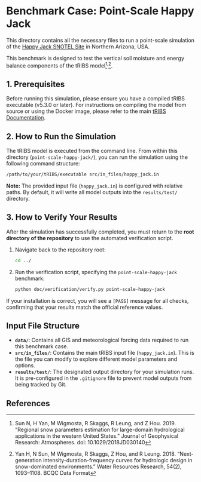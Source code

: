 # Benchmark Case: Point-Scale Happy Jack

This directory contains all the necessary files to run a point-scale simulation of the [Happy Jack SNOTEL Site](https://wcc.sc.egov.usda.gov/nwcc/site?sitenum=969) in Northern Arizona, USA.

This benchmark is designed to test the vertical soil moisture and energy balance components of the tRIBS model[^1]<sup>,</sup>[^2].

## 1. Prerequisites

Before running this simulation, please ensure you have a compiled tRIBS executable (v5.3.0 or later). For instructions on compiling the model from source or using the Docker image, please refer to the main [tRIBS Documentation](https://tribshms.readthedocs.io/en/latest/).

## 2. How to Run the Simulation

The tRIBS model is executed from the command line. From within this directory (`point-scale-happy-jack/`), you can run the simulation using the following command structure:

```bash
/path/to/your/tRIBS/executable src/in_files/happy_jack.in
```
**Note:** The provided input file (`happy_jack.in`) is configured with relative paths. By default, it will write all model outputs into the `results/test/` directory.

## 3. How to Verify Your Results

After the simulation has successfully completed, you must return to the **root directory of the repository** to use the automated verification script.

1.  Navigate back to the repository root:
    ```bash
    cd ../
    ```

2.  Run the verification script, specifying the `point-scale-happy-jack` benchmark:
    ```bash
    python doc/verification/verify.py point-scale-happy-jack
    ```

If your installation is correct, you will see a `[PASS]` message for all checks, confirming that your results match the official reference values.

## Input File Structure

*   **`data/`**: Contains all GIS and meteorological forcing data required to run this benchmark case.
*   **`src/in_files/`**: Contains the main tRIBS input file (`happy_jack.in`). This is the file you can modify to explore different model parameters and options.
*   **`results/test/`**: The designated output directory for your simulation runs. It is pre-configured in the `.gitignore` file to prevent model outputs from being tracked by Git.

## References

[^1]: Sun N, H Yan, M Wigmosta, R Skaggs, R Leung, and Z Hou. 2019. “Regional snow parameters estimation for large-domain hydrological applications in the western United States.” Journal of Geophysical Research: Atmospheres. doi: 10.1029/2018JD030140

[^2]: Yan H, N Sun, M Wigmosta, R Skaggs, Z Hou, and R Leung. 2018. “Next-generation intensity-duration-frequency curves for hydrologic design in snow-dominated environments.” Water Resources Research, 54(2), 1093–1108.
BCQC Data Format
